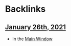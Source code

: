 
# Backlinks
## [January 26th, 2021](<January 26th, 2021.md>)
- In the [Main Window](<Main Window.md>)

